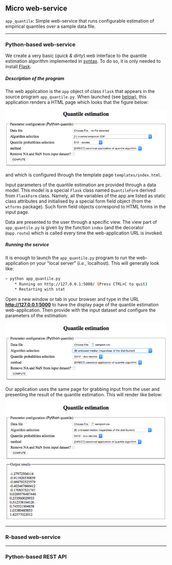 ## <a name="Service"></a>Micro web-service

`app_quantile`: Simple web-service that runs configurable estimation of empirical quantiles over a sample data file. 

<hr size="5" style="color:black;background-color:black;" />

### Python-based web-service

We create a very basic (_quick & dirty_) web interface to the quantile estimation algorithm implemented in [syntax](syntax.md#python_quantile).
To do so, it is only needed to install [Flask](http://flask.pocoo.org/). 

##### Description of the program

The web application is the `app` object of class `Flask` that appears in the source program `app_quantile.py`. When launched (see [below](#Running)), this application renders a HTML page which looks that the figure below:

<img src="app_view.png" alt="app view" width="600">

and which is configured through the template page `templates/index.html`.

Input parameters of the quantile estimation are provided through a data model. This model is a special `Flask` class named `QuantileForm` derived from `FlaskForm` class. Namely, all the variables of the app are listed as static class attributes and initialised by a special form field object (from the `wtforms` package). Such form field objects correspond to HTML forms in the input page. 

Data are presented to the user through a specific view. The view part of  `app_quantile.py` is given by the function `index` (and the decorator `@app.route`) which is called every time the web-application URL is invoked. 

##### <a name="Running"></a> Running the service

It is enough to launch the `app_quantile.py` program to run the web-application on your "local server" (_i.e._, localhost). This will generally look like:

~~~bash
> python app_quantile.py
 	* Running on http://127.0.0.1:5000/ (Press CTRL+C to quit)
 	* Restarting with stat
~~~

Open a new window or tab in your browser and type in the URL **http://127.0.0.1:5000** to have the display page of the quantile estimation web-application. Then provide with the input dataset and configure the parameters of the estimation:

<img src="app_run.png" alt="app run" width="600">

Our application uses the same page for grabbing input from the user and presenting the result of the quantile 
estimation. This will render like below:

<img src="app_result.png" alt="app run" width="600">


<hr size="5" style="color:black;background-color:black;" />

### R-based web-service

<hr size="5" style="color:black;background-color:black;" />

### Python-based REST API
